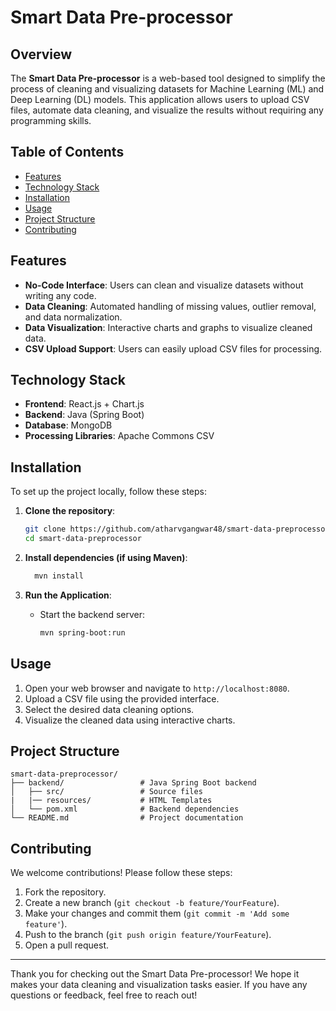 # Smart Data Pre-processor

## Overview
The **Smart Data Pre-processor** is a web-based tool designed to simplify the process of cleaning and visualizing datasets for Machine Learning (ML) and Deep Learning (DL) models. This application allows users to upload CSV files, automate data cleaning, and visualize the results without requiring any programming skills.

## Table of Contents
- [Features](#features)
- [Technology Stack](#technology-stack)
- [Installation](#installation)
- [Usage](#usage)
- [Project Structure](#project-structure)
- [Contributing](#contributing)

## Features
- **No-Code Interface**: Users can clean and visualize datasets without writing any code.
- **Data Cleaning**: Automated handling of missing values, outlier removal, and data normalization.
- **Data Visualization**: Interactive charts and graphs to visualize cleaned data.
- **CSV Upload Support**: Users can easily upload CSV files for processing.

## Technology Stack
- **Frontend**: React.js + Chart.js
- **Backend**: Java (Spring Boot)
- **Database**: MongoDB
- **Processing Libraries**: Apache Commons CSV

## Installation
To set up the project locally, follow these steps:

1. **Clone the repository**:
   ```bash
   git clone https://github.com/atharvgangwar48/smart-data-preprocessor.git
   cd smart-data-preprocessor
   ```
   
2. **Install dependencies (if using Maven)**:
   ```bash
     mvn install
     ```

4. **Run the Application**:
   - Start the backend server:
     ```bash
     mvn spring-boot:run
     ```

## Usage
1. Open your web browser and navigate to `http://localhost:8080`.
2. Upload a CSV file using the provided interface.
3. Select the desired data cleaning options.
4. Visualize the cleaned data using interactive charts.

## Project Structure
```
smart-data-preprocessor/
├── backend/                 # Java Spring Boot backend
│   ├── src/                 # Source files
|   |── resources/           # HTML Templates
│   └── pom.xml              # Backend dependencies
└── README.md                # Project documentation
```

## Contributing
We welcome contributions! Please follow these steps:
1. Fork the repository.
2. Create a new branch (`git checkout -b feature/YourFeature`).
3. Make your changes and commit them (`git commit -m 'Add some feature'`).
4. Push to the branch (`git push origin feature/YourFeature`).
5. Open a pull request.

---

Thank you for checking out the Smart Data Pre-processor! We hope it makes your data cleaning and visualization tasks easier. If you have any questions or feedback, feel free to reach out!
